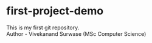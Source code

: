 # first-project-demo
This is my first git repository.
<br>
Author - Vivekanand Surwase (MSc Computer Science)
